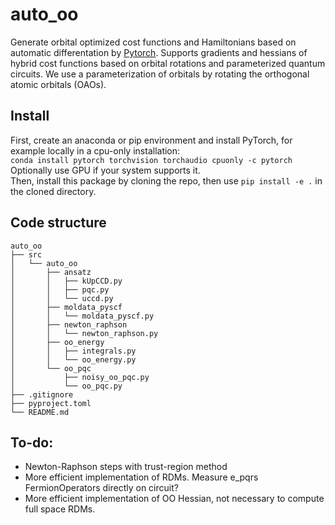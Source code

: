 # auto_oo
Generate orbital optimized cost functions and Hamiltonians based on automatic differentation by [Pytorch](https://pytorch.org/).
Supports gradients and hessians of hybrid cost functions based on orbital rotations and parameterized quantum circuits.
We use a parameterization of orbitals by rotating the orthogonal atomic orbitals (OAOs).

## Install
First, create an anaconda or pip environment and install PyTorch, for example locally in a cpu-only installation:\
`conda install pytorch torchvision torchaudio cpuonly -c pytorch`\
Optionally use GPU if your system supports it.\
Then, install this package by cloning the repo, then use `pip install -e .` in the cloned directory.

## Code structure
```
auto_oo
├── src
│   └── auto_oo
│       ├── ansatz
│       │   ├── kUpCCD.py
│       │   ├── pqc.py
│       │   └── uccd.py
│       ├── moldata_pyscf
│       │   └── moldata_pyscf.py
│       ├── newton_raphson
│       │   └── newton_raphson.py
│       ├── oo_energy
│       │   ├── integrals.py
│       │   └── oo_energy.py
│       └── oo_pqc
│           ├── noisy_oo_pqc.py
│           └── oo_pqc.py
├── .gitignore
├── pyproject.toml
└── README.md
```

## To-do:
- Newton-Raphson steps with trust-region method
- More efficient implementation of RDMs. Measure e_pqrs FermionOperators directly on circuit?
- More efficient implementation of OO Hessian, not necessary to compute full space RDMs.
